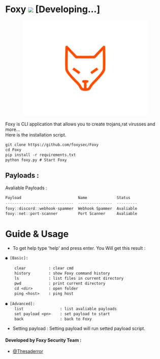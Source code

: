 # Foxy ![](https://visitor-badge.glitch.me/badge?page_id=foxysec.foxy)  [Developing...]

<div> 
  <p align="center">
    <img src="_assets/b_foxy.svg" width="400"> 
  </p>
</div>

Foxy is CLI application that allows you to create trojans,rat virusses and more...\
Here is the installation script.
```
git clone https://github.com/foxysec/Foxy
cd Foxy
pip install -r requirements.txt
python foxy.py # Start Foxy
```

## Payloads :
Avaliable Payloads :

```cpp
Payload                         Name             Status
------------------------------  ---------------  ---------
foxy::discord::webhook-spammer  Webhook Spammer  Avaliable
foxy::net::port-scanner         Port Scanner     Avaliable
```

# Guide & Usage
* To get help type 'help' and press enter. You Will get this result :
```
● [Basic]: 

    clear          : clear cmd
    history        : show Foxy command history
    ls             : list files in current directory
    pwd            : print current directory
    cd <dir>       : open folder
    ping <host>    : ping host

● [Advanced]:
    list                : list avaliable payloads
    set payload <pn>    : set payload to start 
    back                : back to Foxy
```
* Setting payload : Setting payload will run setted payload script. 


#### **Developed by Foxy Security Team** :
* [@Thesaderror](https://github.com/Thesaderror)
